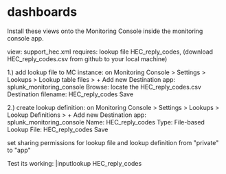 # dashboards
Install these views onto the Monitoring Console inside the monitoring console app.


view: support_hec.xml
requires: lookup file HEC_reply_codes, (download HEC_reply_codes.csv from github to your local machine)

1.) add lookup file to MC instance:
on Monitoring Console > Settings > Lookups > Lookup table files > + Add new
Destination app: splunk_monitoring_console
Browse: locate the HEC_reply_codes.csv
Destination filename: HEC_reply_codes
Save

2.) create lookup definition:
on Monitoring Console > Settings > Lookups > Lookup Definitions > + Add new
Destination app: splunk_monitoring_console
Name: HEC_reply_codes
Type: File-based
Lookup File: HEC_reply_codes
Save

set sharing permissions for lookup file and lookup definition from "private" to "app" 

Test its working: 
|inputlookup HEC_reply_codes
